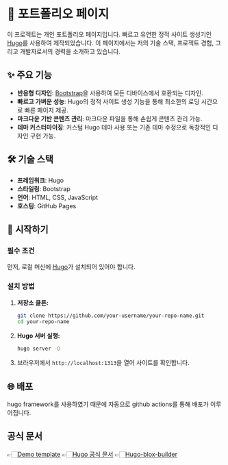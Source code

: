 # 📝 포트폴리오 페이지

이 프로젝트는 개인 포트폴리오 페이지입니다. 빠르고 유연한 정적 사이트 생성기인 [Hugo](https://gohugo.io/)를 사용하여 제작되었습니다. 이 페이지에서는 저의 기술 스택, 프로젝트 경험, 그리고 개발자로서의 경력을 소개하고 있습니다.

## ✨ 주요 기능

- **반응형 디자인**: [Bootstrap](https://getbootstrap.com/)을 사용하여 모든 디바이스에서 호환되는 디자인.
- **빠르고 가벼운 성능**: Hugo의 정적 사이트 생성 기능을 통해 최소한의 로딩 시간으로 빠른 페이지 제공.
- **마크다운 기반 콘텐츠 관리**: 마크다운 파일을 통해 손쉽게 콘텐츠 관리 가능.
- **테마 커스터마이징**: 커스텀 Hugo 테마 사용 또는 기존 테마 수정으로 독창적인 디자인 구현 가능.

## 🛠️ 기술 스택

- **프레임워크**: Hugo
- **스타일링**: Bootstrap
- **언어**: HTML, CSS, JavaScript
- **호스팅**: GitHub Pages

## 🚀 시작하기

### 필수 조건

먼저, 로컬 머신에 [Hugo](https://gohugo.io/getting-started/installing/)가 설치되어 있어야 합니다.

### 설치 방법

1. **저장소 클론:**

    ```bash
    git clone https://github.com/your-username/your-repo-name.git
    cd your-repo-name
    ```

2. **Hugo 서버 실행:**

    ```bash
    hugo server -D
    ```

3. 브라우저에서 `http://localhost:1313`을 열어 사이트를 확인합니다.

## 🌐 배포

hugo framework를 사용하였기 때문에 자동으로 github actions를 통해 배포가 이루어집니다.


## 공식 문서

👉🏻[Demo template](https://hugoblox.com/templates/)
👉🏻[Hugo 공식 문서](https://gohugo.io/documentation/)
👉🏻[Hugo-blox-builder](https://github.com/HugoBlox/hugo-blox-builder)
